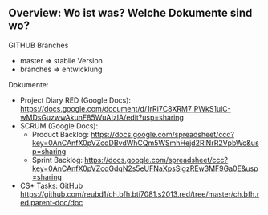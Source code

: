 Overview: Wo ist was? Welche Dokumente sind wo?
-----------------------------------------------
GITHUB Branches
- master => stabile Version
- branches => entwicklung

Dokumente:
- Project Diary RED (Google Docs): https://docs.google.com/document/d/1rRi7C8XRM7_PWkS1ulC-wMDsGuzwwAkunF85WuAIzIA/edit?usp=sharing
- SCRUM (Google Docs):
  - Product Backlog: https://docs.google.com/spreadsheet/ccc?key=0AnCAnfX0pVZcdDBvdWhCQm5WSmhHejd2RlNrR2VpbWc&usp=sharing
  - Sprint Backlog:  https://docs.google.com/spreadsheet/ccc?key=0AnCAnfX0pVZcdGdqN2s5eUFNaXpsSlgzREw3MF9Ga0E&usp=sharing
- CS* Tasks: GitHub  https://github.com/reubd1/ch.bfh.bti7081.s2013.red/tree/master/ch.bfh.red.parent-doc/doc
